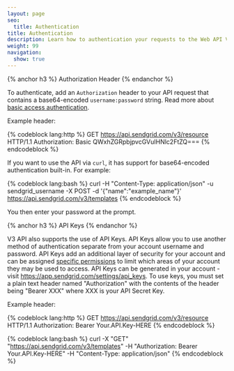 ```yaml
---
layout: page
seo:
  title: Authentication
title: Authentication
description: Learn how to authentication your requests to the Web API V3
weight: 99
navigation:
  show: true
---
```

{% anchor h3 %}
Authorization Header
{% endanchor %}

To authenticate, add an <code>Authorization</code> header to your API
request that contains a base64-encoded <code>username:password</code>
string. Read more about [basic access
authentication](http://en.wikipedia.org/wiki/Basic_access_authentication#Client_side).

Example header:

{% codeblock lang:http %}
GET https://api.sendgrid.com/v3/resource HTTP/1.1
Authorization: Basic QWxhZGRpbjpvcGVuIHNlc2FtZQ===
{% endcodeblock %}

If you want to use the API via `curl`, it has support for base64-encoded
authentication built-in. For example:

{% codeblock lang:bash %}
curl -H "Content-Type: application/json" -u sendgrid_username -X POST -d '{"name":"example_name"}' https://api.sendgrid.com/v3/templates
{% endcodeblock %}

You then enter your password at the prompt.

{% anchor h3 %}
API Keys
{% endanchor %}

V3 API also supports the use of API Keys. API Keys allow you to use another method of authentication separate from your account username and password. API Keys add an additional layer of security for your account and can be assigned [specific permissions]({{root_url}}/API_Reference/Web_API_v3/API_Keys/api_key_permissions_list.html) to limit which areas of your account they may be used to access. API Keys can be generated in your account - visit <a href="https://app.sendgrid.com/settings/api_keys">https://app.sendgrid.com/settings/api_keys</a>. To use keys, you must set a plain text header named "Authorization" with the contents of the header being "Bearer XXX" where XXX is your API Secret Key.

Example header:

{% codeblock lang:http %}
GET https://api.sendgrid.com/v3/resource HTTP/1.1
Authorization: Bearer Your.API.Key-HERE
{% endcodeblock %}

{% codeblock lang:bash %}
curl -X "GET" "https://api.sendgrid.com/v3/templates" -H "Authorization: Bearer Your.API.Key-HERE" -H "Content-Type: application/json"
{% endcodeblock %}
